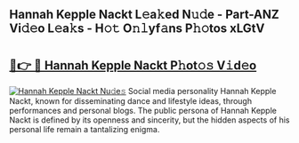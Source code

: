 ## Hannah Kepple Nackt L𝚎a𝚔ed N𝚞𝚍e - Part-ANZ Vi𝚍𝚎o L𝚎a𝚔s - H𝚘𝚝 O𝚗𝚕yf𝚊ns P𝚑𝚘tos xLGtV

# <h2><a href="http://kfc0u2.oniu.top/?m=Hannah+Kepple+Nackt">🔗👉 🔴 Hannah Kepple Nackt P𝚑ot𝚘𝚜 V𝚒d𝚎o</a></h2>

[![Hannah Kepple Nackt Nu𝚍e𝚜](https://i.imgur.com/0qMVB7G.gif)](http://kfc0u2.oniu.top/?m=Hannah+Kepple+Nackt)
Social media personality Hannah Kepple Nackt, known for disseminating dance and lifestyle ideas, through performances and personal blogs. The public persona of Hannah Kepple Nackt is defined by its openness and sincerity, but the hidden aspects of his personal life remain a tantalizing enigma.  
